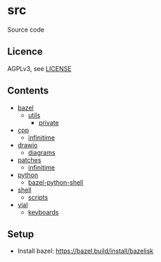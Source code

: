 # src 

Source code

## Licence

AGPLv3, see [LICENSE](./LICENSE.txt) 

## Contents

- [bazel](./bazel)
  - [utils](./bazel/utils)
    - [private](./bazel/utils/private)
- [cpp](./cpp)
  - [infinitime](./cpp/infinitime)
- [drawio](./drawio)
  - [diagrams](./drawio/diagrams)
- [patches](./patches)
  - [infinitime](./patches/infinitime)
- [python](./python)
  - [bazel-python-shell](./python/bazel-python-shell)
- [shell](./shell)
  - [scripts](./shell/scripts)
- [vial](./vial)
  - [keyboards](./vial/keyboards)

## Setup

- Install bazel: https://bazel.build/install/bazelisk
